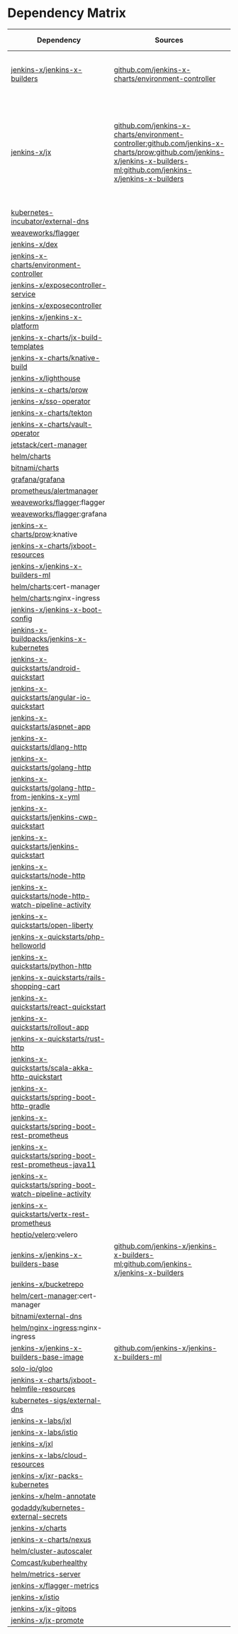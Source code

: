 # Dependency Matrix

Dependency | Sources | Version | Mismatched versions
---------- | ------- | ------- | -------------------
[jenkins-x/jenkins-x-builders](https://github.com/jenkins-x/jenkins-x-builders.git) | [github.com/jenkins-x-charts/environment-controller](https://github.com/jenkins-x-charts/environment-controller) | [2.1.63-694](https://github.com/jenkins-x/jenkins-x-builders/releases/tag/v2.1.63-694) | **0.1.758**: [github.com/jenkins-x-charts/environment-controller](https://github.com/jenkins-x-charts/environment-controller)
[jenkins-x/jx](https://github.com/jenkins-x/jx) | [github.com/jenkins-x-charts/environment-controller](https://github.com/jenkins-x-charts/environment-controller);[github.com/jenkins-x-charts/prow](https://github.com/jenkins-x-charts/prow);[github.com/jenkins-x/jenkins-x-builders-ml](https://github.com/jenkins-x/jenkins-x-builders-ml.git);[github.com/jenkins-x/jenkins-x-builders](https://github.com/jenkins-x/jenkins-x-builders.git) | [2.1.62](https://github.com/jenkins-x/jx/releases/tag/v2.1.62) | **2.0.806**: [github.com/jenkins-x-charts/environment-controller](https://github.com/jenkins-x-charts/environment-controller)<br>**2.1.45**: [github.com/jenkins-x-charts/prow](https://github.com/jenkins-x-charts/prow)<br>**2.1.63**: [github.com/jenkins-x/jenkins-x-builders](https://github.com/jenkins-x/jenkins-x-builders.git)
[kubernetes-incubator/external-dns](https://github.com/kubernetes-incubator/external-dns) |  | [2.19.1]() | 
[weaveworks/flagger](https://github.com/weaveworks/flagger) |  | [1.3.0]() | 
[jenkins-x/dex](https://github.com/jenkins-x/dex) |  | [2.13.23]() | 
[jenkins-x-charts/environment-controller](https://github.com/jenkins-x-charts/environment-controller) |  | [0.0.832](https://github.com/jenkins-x-charts/environment-controller/releases/tag/v0.0.832) | 
[jenkins-x/exposecontroller-service](https://github.com/jenkins-x/exposecontroller-service) |  | [1.0.7]() | 
[jenkins-x/exposecontroller](https://github.com/jenkins-x/exposecontroller) |  | [2.3.118](https://github.com/jenkins-x/exposecontroller/releases/tag/v2.3.118) | 
[jenkins-x/jenkins-x-platform](https://github.com/jenkins-x/jenkins-x-platform) |  | [2.0.2271](https://github.com/jenkins-x/jenkins-x-platform/releases/tag/v2.0.2271) | 
[jenkins-x-charts/jx-build-templates](https://github.com/jenkins-x-charts/jx-build-templates) |  | [0.0.1475]() | 
[jenkins-x-charts/knative-build](https://github.com/jenkins-x-charts/knative-build) |  | [0.1.19]() | 
[jenkins-x/lighthouse](https://github.com/jenkins-x/lighthouse) |  | [0.0.633]() | 
[jenkins-x-charts/prow](https://github.com/jenkins-x-charts/prow) |  | [0.0.1772](https://github.com/jenkins-x-charts/prow/releases/tag/v0.0.1772) | 
[jenkins-x/sso-operator](https://github.com/jenkins-x/sso-operator) |  | [1.2.49]() | 
[jenkins-x-charts/tekton](https://github.com/jenkins-x-charts/tekton) |  | [0.0.56]() | 
[jenkins-x-charts/vault-operator](https://github.com/jenkins-x-charts/vault-operator) |  | [0.3.3]() | 
[jetstack/cert-manager](https://github.com/jetstack/cert-manager) |  | [0.15.1](https://github.com/jetstack/cert-manager/releases/tag/v0.15.1) | 
[helm/charts](https://github.com/helm/charts/tree/master/stable/nginx-ingress) |  | [1.17.1]() | 
[bitnami/charts](https://github.com/bitnami/charts/tree/master/bitnami/external-dns) |  | [2.10.2]() | 
[grafana/grafana](https://github.com/grafana/grafana) |  | [5.1.4](https://github.com/grafana/grafana/releases/tag/v5.1.4) | 
[prometheus/alertmanager](https://github.com/prometheus/alertmanager) |  | [11.4.0]() | 
[weaveworks/flagger](https://github.com/weaveworks/flagger):flagger |  | [0.27.0]() | 
[weaveworks/flagger](https://github.com/weaveworks/flagger):grafana |  | [1.4.0]() | 
[jenkins-x-charts/prow](https://github.com/jenkins-x-charts/prow):knative |  | []() | 
[jenkins-x-charts/jxboot-resources](https://github.com/jenkins-x-charts/jxboot-resources) |  | [0.0.41]() | 
[jenkins-x/jenkins-x-builders-ml](https://github.com/jenkins-x/jenkins-x-builders-ml.git) |  | [0.1.1257](https://github.com/jenkins-x/jenkins-x-builders-ml/releases/tag/v0.1.1257) | 
[helm/charts](https://github.com/helm/charts/tree/master/stable/cert-manager):cert-manager |  | [0.6.7]() | 
[helm/charts](https://github.com/helm/charts/tree/master/stable/nginx-ingress):nginx-ingress |  | [1.24.7]() | 
[jenkins-x/jenkins-x-boot-config](https://github.com/jenkins-x/jenkins-x-boot-config) |  | [1.0.94](https://github.com/jenkins-x/jenkins-x-boot-config/releases/tag/v1.0.94) | 
[jenkins-x-buildpacks/jenkins-x-kubernetes](https://github.com/jenkins-x-buildpacks/jenkins-x-kubernetes) |  | [1.0.0](https://github.com/jenkins-x-buildpacks/jenkins-x-kubernetes/releases/tag/v1.0.0) | 
[jenkins-x-quickstarts/android-quickstart](https://github.com/jenkins-x-quickstarts/android-quickstart.git) |  | [1.0.0+d9e925718]() | 
[jenkins-x-quickstarts/angular-io-quickstart](https://github.com/jenkins-x-quickstarts/angular-io-quickstart.git) |  | [1.0.0+bec4b999a]() | 
[jenkins-x-quickstarts/aspnet-app](https://github.com/jenkins-x-quickstarts/aspnet-app.git) |  | [1.0.0+ce1da4a8f]() | 
[jenkins-x-quickstarts/dlang-http](https://github.com/jenkins-x-quickstarts/dlang-http.git) |  | [1.0.0+280f378d2]() | 
[jenkins-x-quickstarts/golang-http](https://github.com/jenkins-x-quickstarts/golang-http.git) |  | [1.0.0+068a14d5f]() | 
[jenkins-x-quickstarts/golang-http-from-jenkins-x-yml](https://github.com/jenkins-x-quickstarts/golang-http-from-jenkins-x-yml.git) |  | [1.0.0+ec39bbfac]() | 
[jenkins-x-quickstarts/jenkins-cwp-quickstart](https://github.com/jenkins-x-quickstarts/jenkins-cwp-quickstart.git) |  | [1.0.0+47fa4d9cd]() | 
[jenkins-x-quickstarts/jenkins-quickstart](https://github.com/jenkins-x-quickstarts/jenkins-quickstart.git) |  | [1.0.0+f31f27201]() | 
[jenkins-x-quickstarts/node-http](https://github.com/jenkins-x-quickstarts/node-http.git) |  | [1.0.0+3ed56e893]() | 
[jenkins-x-quickstarts/node-http-watch-pipeline-activity](https://github.com/jenkins-x-quickstarts/node-http-watch-pipeline-activity.git) |  | [1.0.0+09c7ed32d]() | 
[jenkins-x-quickstarts/open-liberty](https://github.com/jenkins-x-quickstarts/open-liberty.git) |  | [1.0.0+c21a1e0bf]() | 
[jenkins-x-quickstarts/php-helloworld](https://github.com/jenkins-x-quickstarts/php-helloworld.git) |  | [1.0.0+386ed8293]() | 
[jenkins-x-quickstarts/python-http](https://github.com/jenkins-x-quickstarts/python-http.git) |  | [1.0.0+ed258a723]() | 
[jenkins-x-quickstarts/rails-shopping-cart](https://github.com/jenkins-x-quickstarts/rails-shopping-cart.git) |  | [1.0.0+2712fbe9e]() | 
[jenkins-x-quickstarts/react-quickstart](https://github.com/jenkins-x-quickstarts/react-quickstart.git) |  | [1.0.0+f1e295591]() | 
[jenkins-x-quickstarts/rollout-app](https://github.com/jenkins-x-quickstarts/rollout-app.git) |  | [1.0.0+953a29100]() | 
[jenkins-x-quickstarts/rust-http](https://github.com/jenkins-x-quickstarts/rust-http.git) |  | [1.0.0+6a2f622ca]() | 
[jenkins-x-quickstarts/scala-akka-http-quickstart](https://github.com/jenkins-x-quickstarts/scala-akka-http-quickstart.git) |  | [1.0.0+d52c41a04]() | 
[jenkins-x-quickstarts/spring-boot-http-gradle](https://github.com/jenkins-x-quickstarts/spring-boot-http-gradle.git) |  | [1.0.0+6f0115ab3]() | 
[jenkins-x-quickstarts/spring-boot-rest-prometheus](https://github.com/jenkins-x-quickstarts/spring-boot-rest-prometheus.git) |  | [1.0.0+6c43e1d94]() | 
[jenkins-x-quickstarts/spring-boot-rest-prometheus-java11](https://github.com/jenkins-x-quickstarts/spring-boot-rest-prometheus-java11.git) |  | [1.0.0+7e487fce2]() | 
[jenkins-x-quickstarts/spring-boot-watch-pipeline-activity](https://github.com/jenkins-x-quickstarts/spring-boot-watch-pipeline-activity.git) |  | [1.0.0+177d75201]() | 
[jenkins-x-quickstarts/vertx-rest-prometheus](https://github.com/jenkins-x-quickstarts/vertx-rest-prometheus.git) |  | [1.0.0+fd180fd76]() | 
[heptio/velero](https://github.com/heptio/velero):velero |  | [2.7.4]() | 
[jenkins-x/jenkins-x-builders-base](https://github.com/jenkins-x/jenkins-x-builders-base) | [github.com/jenkins-x/jenkins-x-builders-ml](https://github.com/jenkins-x/jenkins-x-builders-ml.git);[github.com/jenkins-x/jenkins-x-builders](https://github.com/jenkins-x/jenkins-x-builders.git) | [0.0.79](https://github.com/jenkins-x/jenkins-x-builders-base/releases/tag/v0.0.79) | 
[jenkins-x/bucketrepo](https://github.com/jenkins-x/bucketrepo) |  | [0.1.39]() | 
[helm/cert-manager](https://github.com/helm/charts/tree/master/stable/cert-manager):cert-manager |  | [0.6.7]() | 
[bitnami/external-dns](https://github.com/bitnami/charts/tree/master/bitnami/external-dns) |  | [2.20.4]() | 
[helm/nginx-ingress](https://github.com/helm/charts/tree/master/stable/nginx-ingress):nginx-ingress |  | [1.39.1]() | 
[jenkins-x/jenkins-x-builders-base-image](https://github.com/jenkins-x/jenkins-x-builders-base-image) | [github.com/jenkins-x/jenkins-x-builders-ml](https://github.com/jenkins-x/jenkins-x-builders-ml.git) | [0.0.34]() | 
[solo-io/gloo](https://github.com/solo-io/gloo) |  | [1.3.28](https://github.com/solo-io/gloo/releases/tag/v1.3.28) | 
[jenkins-x-charts/jxboot-helmfile-resources](https://github.com/jenkins-x-charts/jxboot-helmfile-resources) |  | [0.0.218]() | 
[kubernetes-sigs/external-dns](https://github.com/kubernetes-sigs/external-dns) |  | [3.2.0]() | 
[jenkins-x-labs/jxl](https://github.com/jenkins-x-labs/jxl) |  | [0.0.181](https://github.com/jenkins-x-labs/jxl/releases/tag/v0.0.181) | 
[jenkins-x-labs/istio](https://github.com/jenkins-x-labs/istio) |  | [0.0.21]() | 
[jenkins-x/jxl](https://github.com/jenkins-x/jxl) |  | [0.0.202]() | 
[jenkins-x-labs/cloud-resources](https://github.com/jenkins-x-labs/cloud-resources) |  | [0.0.27]() | 
[jenkins-x/jxr-packs-kubernetes](https://github.com/jenkins-x/jxr-packs-kubernetes) |  | [0.0.19]() | 
[jenkins-x/helm-annotate](https://github.com/jenkins-x/helm-annotate) |  | [0.0.13]() | 
[godaddy/kubernetes-external-secrets](https://github.com/godaddy/kubernetes-external-secrets) |  | [4.0.0]() | 
[jenkins-x/charts](https://github.com/jenkins-x/charts) |  | [1.1.7]() | 
[jenkins-x-charts/nexus](https://github.com/jenkins-x-charts/nexus) |  | [0.1.30]() | 
[helm/cluster-autoscaler](https://github.com/helm/charts/tree/master/stable/cluster-autoscaler) |  | [7.3.2]() | 
[Comcast/kuberhealthy](https://github.com/Comcast/kuberhealthy) |  | [1.2.6]() | 
[helm/metrics-server](https://github.com/helm/charts/tree/master/stable/metrics-server) |  | [2.11.1]() | 
[jenkins-x/flagger-metrics](https://github.com/jenkins-x/flagger-metrics) |  | [0.1.1]() | 
[jenkins-x/istio](https://github.com/jenkins-x/istio) |  | [0.1.1]() | 
[jenkins-x/jx-gitops](https://github.com/jenkins-x/jx-gitops) |  | [0.0.29](https://github.com/jenkins-x/jx-gitops/releases/tag/v0.0.29) | 
[jenkins-x/jx-promote](https://github.com/jenkins-x/jx-promote) |  | [0.0.39](https://github.com/jenkins-x/jx-promote/releases/tag/v0.0.39) | 
